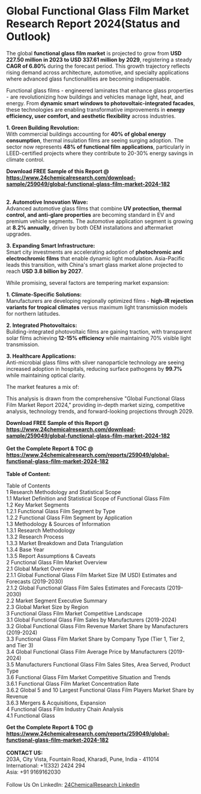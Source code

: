 <h1>Global Functional Glass Film Market Research Report 2024(Status and Outlook)</h1><p>The global <strong>functional glass film market</strong> is projected to grow from <strong>USD 227.50 million in 2023 to USD 337.61 million by 2029</strong>, registering a steady <strong>CAGR of 6.80%</strong> during the forecast period. This growth trajectory reflects rising demand across architecture, automotive, and specialty applications where advanced glass functionalities are becoming indispensable.</p><p>Functional glass films - engineered laminates that enhance glass properties - are revolutionizing how buildings and vehicles manage light, heat, and energy. From <strong>dynamic smart windows to photovoltaic-integrated facades</strong>, these technologies are enabling transformative improvements in <strong>energy efficiency, user comfort, and aesthetic flexibility</strong> across industries.</p><p><strong>1. Green Building Revolution:</strong><br>
With commercial buildings accounting for <strong>40% of global energy consumption</strong>, thermal insulation films are seeing surging adoption. The sector now represents <strong>48% of functional film applications</strong>, particularly in LEED-certified projects where they contribute to 20-30% energy savings in climate control.</p><div><b>Download FREE Sample of this Report @ 
            <a href="https://www.24chemicalresearch.com/download-sample/259049/global-functional-glass-film-market-2024-182">
            https://www.24chemicalresearch.com/download-sample/259049/global-functional-glass-film-market-2024-182</a></b></div><br><p><strong>2. Automotive Innovation Wave:</strong><br>
Advanced automotive glass films that combine <strong>UV protection, thermal control, and anti-glare properties</strong> are becoming standard in EV and premium vehicle segments. The automotive application segment is growing at <strong>8.2% annually</strong>, driven by both OEM installations and aftermarket upgrades.</p><p><strong>3. Expanding Smart Infrastructure:</strong><br>
Smart city investments are accelerating adoption of <strong>photochromic and electrochromic films</strong> that enable dynamic light modulation. Asia-Pacific leads this transition, with China's smart glass market alone projected to reach <strong>USD 3.8 billion by 2027</strong>.</p><p>While promising, several factors are tempering market expansion:</p><p><strong>1. Climate-Specific Solutions:</strong><br>
Manufacturers are developing regionally optimized films - <strong>high-IR rejection variants for tropical climates</strong> versus maximum light transmission models for northern latitudes.</p><p><strong>2. Integrated Photovoltaics:</strong><br>
Building-integrated photovoltaic films are gaining traction, with transparent solar films achieving <strong>12-15% efficiency</strong> while maintaining 70% visible light transmission.</p><p><strong>3. Healthcare Applications:</strong><br>
Anti-microbial glass films with silver nanoparticle technology are seeing increased adoption in hospitals, reducing surface pathogens by <strong>99.7%</strong> while maintaining optical clarity.</p><p>The market features a mix of:</p><p>This analysis is drawn from the comprehensive "Global Functional Glass Film Market Report 2024," providing in-depth market sizing, competitive analysis, technology trends, and forward-looking projections through 2029.</p><div><b>Download FREE Sample of this Report @ 
            <a href="https://www.24chemicalresearch.com/download-sample/259049/global-functional-glass-film-market-2024-182">
            https://www.24chemicalresearch.com/download-sample/259049/global-functional-glass-film-market-2024-182</a></b></div><br><div><b>Get the Complete Report & TOC @ 
            <a href="https://www.24chemicalresearch.com/reports/259049/global-functional-glass-film-market-2024-182">
            https://www.24chemicalresearch.com/reports/259049/global-functional-glass-film-market-2024-182</a></b></div><br>
            <b>Table of Content:</b><p>Table of Contents<br />
1 Research Methodology and Statistical Scope<br />
1.1 Market Definition and Statistical Scope of Functional Glass Film<br />
1.2 Key Market Segments<br />
1.2.1 Functional Glass Film Segment by Type<br />
1.2.2 Functional Glass Film Segment by Application<br />
1.3 Methodology & Sources of Information<br />
1.3.1 Research Methodology<br />
1.3.2 Research Process<br />
1.3.3 Market Breakdown and Data Triangulation<br />
1.3.4 Base Year<br />
1.3.5 Report Assumptions & Caveats<br />
2 Functional Glass Film Market Overview<br />
2.1 Global Market Overview<br />
2.1.1 Global Functional Glass Film Market Size (M USD) Estimates and Forecasts (2019-2030)<br />
2.1.2 Global Functional Glass Film Sales Estimates and Forecasts (2019-2030)<br />
2.2 Market Segment Executive Summary<br />
2.3 Global Market Size by Region<br />
3 Functional Glass Film Market Competitive Landscape<br />
3.1 Global Functional Glass Film Sales by Manufacturers (2019-2024)<br />
3.2 Global Functional Glass Film Revenue Market Share by Manufacturers (2019-2024)<br />
3.3 Functional Glass Film Market Share by Company Type (Tier 1, Tier 2, and Tier 3)<br />
3.4 Global Functional Glass Film Average Price by Manufacturers (2019-2024)<br />
3.5 Manufacturers Functional Glass Film Sales Sites, Area Served, Product Type<br />
3.6 Functional Glass Film Market Competitive Situation and Trends<br />
3.6.1 Functional Glass Film Market Concentration Rate<br />
3.6.2 Global 5 and 10 Largest Functional Glass Film Players Market Share by Revenue<br />
3.6.3 Mergers & Acquisitions, Expansion<br />
4 Functional Glass Film Industry Chain Analysis<br />
4.1 Functional Glass </p><div><b>Get the Complete Report & TOC @ 
            <a href="https://www.24chemicalresearch.com/reports/259049/global-functional-glass-film-market-2024-182">
            https://www.24chemicalresearch.com/reports/259049/global-functional-glass-film-market-2024-182</a></b></div><br><b>CONTACT US:</b><br>
            203A, City Vista, Fountain Road, Kharadi, Pune, India - 411014<br>
            International: +1(332) 2424 294<br>
            Asia: +91 9169162030 <br><br>
            Follow Us On LinkedIn: <a href="https://www.linkedin.com/company/24chemicalresearch/">24ChemicalResearch LinkedIn</a>
